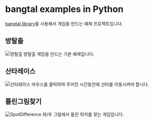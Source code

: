 # bangtal examples in Python
[bangtal library](https://cafe.naver.com/bangtal, "bangtal cafe")를 사용해서 게임을 만드는 예제 프로젝트입니다.

## 방탈출
![방탈출](https://github.com/bosornd/bangtal.python/blob/master/RoomEscape/RoomEscape.png)
방탈출 게임을 만드는 기본 예제입니다.

## 산타레이스
![산타레이스](https://github.com/bosornd/bangtal.python/blob/master/SantaRace/SantaRace.png)
마우스를 클릭하여 주어진 시간동안에 산타를 이동시켜야 합니다.

## 틀린그림찾기
![SpotDifference](https://github.com/bosornd/bangtal.python/blob/master/SpotDifference/SpotDifference.png)
좌/우 그림에서 틀린 위치를 찾는 게임입니다.
